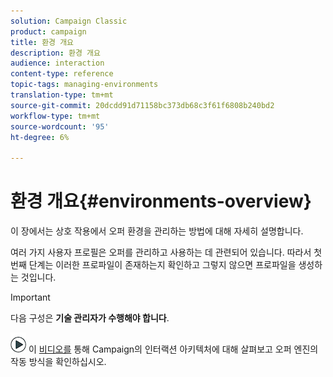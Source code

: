 ```yaml
---
solution: Campaign Classic
product: campaign
title: 환경 개요
description: 환경 개요
audience: interaction
content-type: reference
topic-tags: managing-environments
translation-type: tm+mt
source-git-commit: 20dcdd91d71158bc373db68c3f61f6808b240bd2
workflow-type: tm+mt
source-wordcount: '95'
ht-degree: 6%

---
```



# 환경 개요{#environments-overview}

이 장에서는 상호 작용에서 오퍼 환경을 관리하는 방법에 대해 자세히 설명합니다.

여러 가지 사용자 프로필은 오퍼를 관리하고 사용하는 데 관련되어 있습니다. 따라서 첫 번째 단계는 이러한 프로파일이 존재하는지 확인하고 그렇지 않으면 프로파일을 생성하는 것입니다.

>[!IMPORTANT]
>
>다음 구성은 **기술 관리자가 수행해야 합니다**.

![](assets/do-not-localize/how-to-video.png) 이 [비디오를](https://helpx.adobe.com/campaign/classic/how-to/architecture-of-acs-v6.html?playlist=/ccx/v1/collection/product/campaign/classic/segment/digital-marketers/explevel/intermediate/applaunch/get-started/collection.ccx.js&amp;ref=helpx.adobe.com) 통해 Campaign의 인터랙션 아키텍처에 대해 살펴보고 오퍼 엔진의 작동 방식을 확인하십시오.